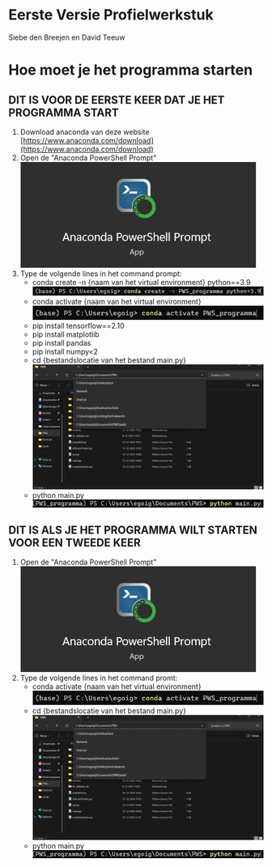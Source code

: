 # Eerste Versie Profielwerkstuk
Siebe den Breejen en David Teeuw

# Hoe moet je het programma starten
## **DIT IS VOOR DE EERSTE KEER DAT JE HET PROGRAMMA START**
1. Download anaconda van deze website [https://www.anaconda.com/download](https://www.anaconda.com/download)
2. Open de "Anaconda PowerShell Prompt"
![powerShell](readmeIMG/powershell.png)
4. Type de volgende lines in het command prompt:
    * conda create -n {naam van het virtual environment} python==3.9
  ![venv](readmeIMG/venv.png)
    * conda activate {naam van het virtual environment}
  ![activateVenv](readmeIMG/activateVenv.png)
    * pip install tensorflow==2.10
    * pip install matplotlib
    * pip install pandas
    * pip install numpy<2
    * cd {bestandslocatie van het bestand main.py}
  ![bestandsLocatie](readmeIMG/bestandLocatie.png)
    * python main.py
   ![main](readmeIMG/main.png)

## **DIT IS ALS JE HET PROGRAMMA WILT STARTEN VOOR EEN TWEEDE KEER**
1. Open de "Anaconda PowerShell Prompt"
![powerShell](readmeIMG/powershell.png)
2. Type de volgende lines in het command promt:
    * conda activate {naam van het virtual environment}
  ![activateVenv](readmeIMG/activateVenv.png)
    * cd {bestandslocatie van het bestand main.py}
  ![bestandsLocatie](readmeIMG/bestandLocatie.png)
    * python main.py
   ![main](readmeIMG/main.png)
